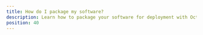 ```yaml
---
title: How do I package my software?
description: Learn how to package your software for deployment with Octopus Deploy.
position: 40
---
```


